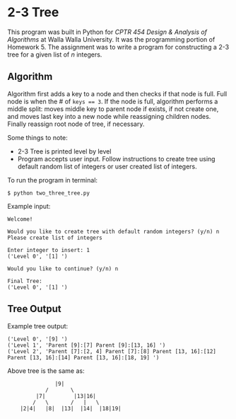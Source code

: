 # 2-3 Tree

This program was built in Python for *CPTR 454 Design & Analysis of Algorithms* at Walla Walla University. It was the programming portion of Homework 5.
The assignment was to write a program for constructing a 2-3 tree for a given list of *n* integers.

## Algorithm
Algorithm first adds a key to a node and then checks if that node is full. Full node is when the # of `keys == 3`. 
If the node is full, algorithm performs a middle split: moves middle key to parent node if exists, if not create one, 
and moves last key into a new node while reassigning children nodes. Finally reassign root node of tree, if necessary.

Some things to note:
* 2-3 Tree is printed level by level
* Program accepts user input. Follow instructions to create tree using default random list of integers or user created list of integers.

To run the program in terminal:
```
$ python two_three_tree.py
```

Example input:
```
Welcome!

Would you like to create tree with default random integers? (y/n) n
Please create list of integers

Enter integer to insert: 1
('Level 0', '[1] ')

Would you like to continue? (y/n) n

Final Tree:
('Level 0', '[1] ')
```
## Tree Output
Example tree output:
```
('Level 0', '[9] ')
('Level 1', 'Parent [9]:[7] Parent [9]:[13, 16] ')
('Level 2', 'Parent [7]:[2, 4] Parent [7]:[8] Parent [13, 16]:[12] Parent [13, 16]:[14] Parent [13, 16]:[18, 19] ')
```
Above tree is the same as:
```
               |9|
            /       \
         |7|         |13|16| 
        /   \       /   |   \
    |2|4|   |8|  |13|  |14|  |18|19|
```
